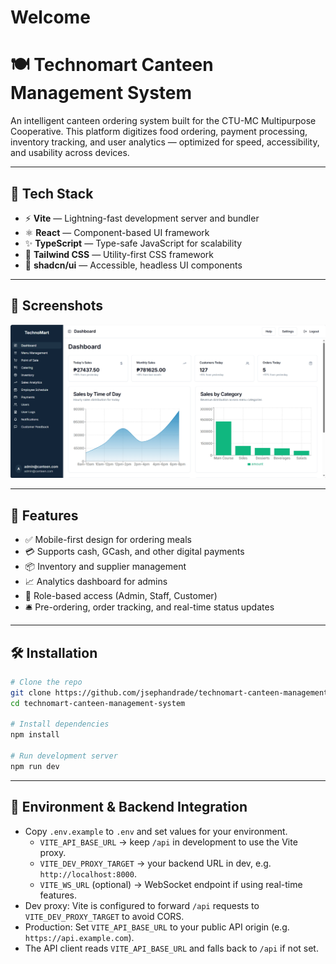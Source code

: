 # Welcome

# 🍽️ Technomart Canteen Management System

An intelligent canteen ordering system built for the CTU-MC Multipurpose Cooperative. This platform digitizes food ordering, payment processing, inventory tracking, and user analytics — optimized for speed, accessibility, and usability across devices.

---

## 🧰 Tech Stack

- ⚡ **Vite** — Lightning-fast development server and bundler
- ⚛️ **React** — Component-based UI framework
- ✨ **TypeScript** — Type-safe JavaScript for scalability
- 🎨 **Tailwind CSS** — Utility-first CSS framework
- 🧩 **shadcn/ui** — Accessible, headless UI components

---

## 📸 Screenshots

![Dashboard](dashboard.png)

---

## 🚀 Features

- ✅ Mobile-first design for ordering meals
- 💳 Supports cash, GCash, and other digital payments
- 📦 Inventory and supplier management
- 📈 Analytics dashboard for admins
- 🔐 Role-based access (Admin, Staff, Customer)
- 🛎️ Pre-ordering, order tracking, and real-time status updates

---

## 🛠️ Installation

```bash
# Clone the repo
git clone https://github.com/jsephandrade/technomart-canteen-management-system.git
cd technomart-canteen-management-system

# Install dependencies
npm install

# Run development server
npm run dev
```

---

## 🔧 Environment & Backend Integration

- Copy `.env.example` to `.env` and set values for your environment.
  - `VITE_API_BASE_URL` → keep `/api` in development to use the Vite proxy.
  - `VITE_DEV_PROXY_TARGET` → your backend URL in dev, e.g. `http://localhost:8000`.
  - `VITE_WS_URL` (optional) → WebSocket endpoint if using real-time features.
- Dev proxy: Vite is configured to forward `/api` requests to `VITE_DEV_PROXY_TARGET` to avoid CORS.
- Production: Set `VITE_API_BASE_URL` to your public API origin (e.g. `https://api.example.com`).
- The API client reads `VITE_API_BASE_URL` and falls back to `/api` if not set.
